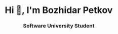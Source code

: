 <h1 align="center">Hi 👋, I'm Bozhidar Petkov</h1>
<h3 align="center">Software University Student</h3>
